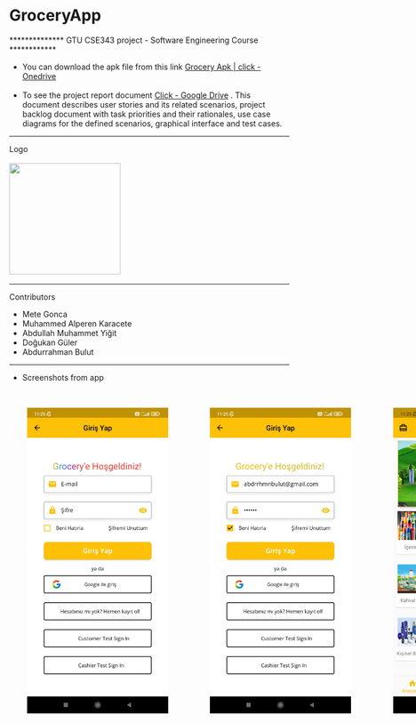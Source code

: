 # GroceryApp
************** GTU CSE343 project - Software Engineering Course ************ <br>

  * You can download the apk file from this link [Grocery Apk | click - Onedrive](https://gtu-my.sharepoint.com/:u:/g/personal/a_bulut2017_gtu_edu_tr/ETlu3PjLoC1FuyqJ8kn3ah8BWkaGKMilDq8_4igc2Axmdw?download=1) <br> <br>
  * To see the project report document [Click - Google Drive](https://drive.google.com/file/d/1Nch-dAJ95tKMtLP0XGSZxj2sjfxIl12U/view?usp=sharing) . This document describes user stories and its related scenarios, project backlog document with task priorities and their rationales, use case diagrams for the defined scenarios, graphical interface and test cases.
<hr>
Logo <br> <br>
<img  src="https://media.giphy.com/media/crP2pFmTT7N3ZcM2LD/giphy.gif" width="200" height="200" /> 
<hr>
  Contributors <br>
  <ul>
  <li>Mete Gonca</li>
  <li>Muhammed Alperen Karacete</li>
  <li>Abdullah Muhammet Yiğit</li>
  <li>Doğukan Güler</li>
  <li>Abdurrahman Bulut</li>
  </ul>
  <hr>
  
  * Screenshots from app <br>

<div style="display:flex; ">
  <img style="margin:2rem" src="/assets/screenshots/1.jpg" width="280px" height="550px" /> &nbsp;&nbsp;&nbsp;
  <img style="margin:2rem" src="/assets/screenshots/2.jpg" width="280px" height="550px" /> &nbsp;&nbsp;&nbsp;
  <img style="margin:2rem" src="/assets/screenshots/3.jpg" width="280px" height="550px" /> &nbsp;&nbsp;&nbsp;
  <img style="margin:2rem" src="/assets/screenshots/4.jpg" width="280px" height="550px" /> &nbsp;&nbsp;&nbsp;
  <img style="margin:2rem" src="/assets/screenshots/5.jpg" width="280px" height="550px" /> &nbsp;&nbsp;&nbsp;
  <img style="margin:2rem" src="/assets/screenshots/6.jpg" width="280px" height="550px" /> &nbsp;&nbsp;&nbsp;
  <img style="margin:2rem" src="/assets/screenshots/7.jpg" width="280px" height="550px" /> &nbsp;&nbsp;&nbsp;
  <img style="margin:2rem" src="/assets/screenshots/8.jpg" width="280px" height="550px" /> &nbsp;&nbsp;&nbsp;
  <img style="margin:2rem" src="/assets/screenshots/9.jpg" width="280px" height="550px" /> &nbsp;&nbsp;&nbsp;
  <img style="margin:2rem" src="/assets/screenshots/10.jpg" width="280px" height="550px" /> &nbsp;&nbsp;&nbsp;
  <img style="margin:2rem" src="/assets/screenshots/11.jpg" width="280px" height="550px" /> &nbsp;&nbsp;&nbsp;
  <img style="margin:2rem" src="/assets/screenshots/12.jpg" width="280px" height="550px" /> &nbsp;&nbsp;&nbsp;
  <img style="margin:2rem" src="/assets/screenshots/13.jpg" width="280px" height="550px" /> &nbsp;&nbsp;&nbsp;
  <img style="margin:2rem" src="/assets/screenshots/14.jpg" width="280px" height="550px" /> &nbsp;&nbsp;&nbsp;
  <img style="margin:2rem" src="/assets/screenshots/15.jpg" width="280px" height="550px" /> &nbsp;&nbsp;&nbsp;
  <img style="margin:2rem" src="/assets/screenshots/16.jpg" width="280px" height="550px" /> &nbsp;&nbsp;&nbsp;
  <img style="margin:2rem" src="/assets/screenshots/17.jpg" width="280px" height="550px" /> &nbsp;&nbsp;&nbsp;
  <img style="margin:2rem" src="/assets/screenshots/18.jpg" width="280px" height="550px" /> &nbsp;&nbsp;&nbsp;
  <img style="margin:2rem" src="/assets/screenshots/19.jpg" width="280px" height="550px" /> &nbsp;&nbsp;&nbsp;
  <img style="margin:2rem" src="/assets/screenshots/20.jpg" width="280px" height="550px" /> &nbsp;&nbsp;&nbsp;
  <img style="margin:2rem" src="/assets/screenshots/21.jpg" width="280px" height="550px" /> &nbsp;&nbsp;&nbsp;
  <img style="margin:2rem" src="/assets/screenshots/22.jpg" width="280px" height="550px" /> &nbsp;&nbsp;&nbsp;
  <img style="margin:2rem" src="/assets/screenshots/23.jpg" width="280px" height="550px" /> &nbsp;&nbsp;&nbsp;
  <img style="margin:2rem" src="/assets/screenshots/24.jpg" width="280px" height="550px" /> &nbsp;&nbsp;&nbsp;
  <img style="margin:2rem" src="/assets/screenshots/25.jpg" width="280px" height="550px" /> &nbsp;&nbsp;&nbsp;
 </div>

